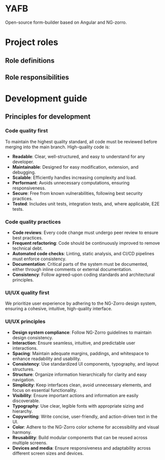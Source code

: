 # YAFB

Open-source form-builder based on Angular and NG-zorro.

# Project roles

## Role definitions

## Role responsibilities

# Development guide

## Principles for development

### Code quality first

To maintain the highest quality standard, all code must be reviewed before merging into the main branch. High-quality code is:

- **Readable**: Clear, well-structured, and easy to understand for any developer.
- **Maintainable**: Designed for easy modification, extension, and debugging.
- **Scalable**: Efficiently handles increasing complexity and load.
- **Performant**: Avoids unnecessary computations, ensuring responsiveness.
- **Secure**: Free from known vulnerabilities, following best security practices.
- **Tested**: Includes unit tests, integration tests, and, where applicable, E2E tests.

### Code quality practices

- **Code reviews**: Every code change must undergo peer review to ensure best practices.
- **Frequent refactoring**: Code should be continuously improved to remove technical debt.
- **Automated code checks**: Linting, static analysis, and CI/CD pipelines must enforce consistency.
- **Documentation**: Critical parts of the system must be documented, either through inline comments or external documentation.
- **Consistency**: Follow agreed-upon coding standards and architectural principles.

### UI/UX quality first

We prioritize user experience by adhering to the NG-Zorro design system, ensuring a cohesive, intuitive, high-quality interface.

### UI/UX principles

- **Design system compliance**: Follow NG-Zorro guidelines to maintain design consistency.
- **Interaction**: Ensure seamless, intuitive, and predictable user interactions.
- **Spacing**: Maintain adequate margins, paddings, and whitespace to enhance readability and usability.
- **Consistency**: Use standardized UI components, typography, and layout structures.
- **Structure**: Organize information hierarchically for clarity and easy navigation.
- **Simplicity**: Keep interfaces clean, avoid unnecessary elements, and focus on essential functionality.
- **Visibility**: Ensure important actions and information are easily discoverable.
- **Typography**: Use clear, legible fonts with appropriate sizing and hierarchy.
- **Copywriting**: Write concise, user-friendly, and action-driven text in the UI.
- **Color**: Adhere to the NG-Zorro color scheme for accessibility and visual harmony.
- **Reusability**: Build modular components that can be reused across multiple screens.
- **Devices and media**: Ensure responsiveness and adaptability across different screen sizes and devices.
